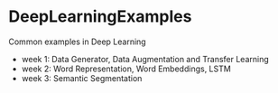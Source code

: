 # DeepLearningExamples
Common examples in Deep Learning

- week 1: Data Generator, Data Augmentation and Transfer Learning
- week 2: Word Representation, Word Embeddings, LSTM
- week 3: Semantic Segmentation

